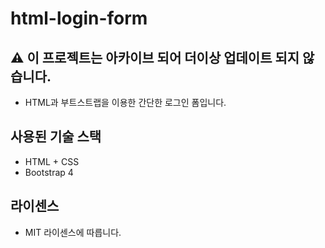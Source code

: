 # html-login-form
## ⚠️ 이 프로젝트는 아카이브 되어 더이상 업데이트 되지 않습니다.
* HTML과 부트스트랩을 이용한 간단한 로그인 폼입니다.

## 사용된 기술 스택
* HTML + CSS
* Bootstrap 4

## 라이센스
* MIT 라이센스에 따릅니다.
